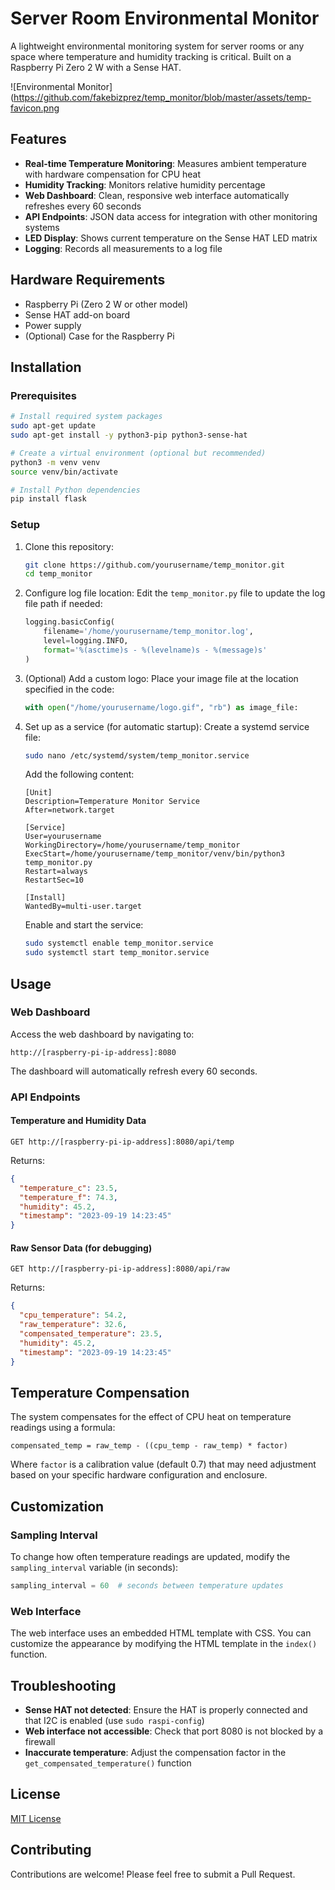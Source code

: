 # Server Room Environmental Monitor

A lightweight environmental monitoring system for server rooms or any space where temperature and humidity tracking is critical. Built on a Raspberry Pi Zero 2 W with a Sense HAT.

![Environmental Monitor](https://github.com/fakebizprez/temp_monitor/blob/master/assets/temp-favicon.png

## Features

- **Real-time Temperature Monitoring**: Measures ambient temperature with hardware compensation for CPU heat
- **Humidity Tracking**: Monitors relative humidity percentage
- **Web Dashboard**: Clean, responsive web interface automatically refreshes every 60 seconds
- **API Endpoints**: JSON data access for integration with other monitoring systems
- **LED Display**: Shows current temperature on the Sense HAT LED matrix
- **Logging**: Records all measurements to a log file

## Hardware Requirements

- Raspberry Pi (Zero 2 W or other model)
- Sense HAT add-on board
- Power supply
- (Optional) Case for the Raspberry Pi

## Installation

### Prerequisites

```bash
# Install required system packages
sudo apt-get update
sudo apt-get install -y python3-pip python3-sense-hat

# Create a virtual environment (optional but recommended)
python3 -m venv venv
source venv/bin/activate

# Install Python dependencies
pip install flask
```

### Setup

1. Clone this repository:
   ```bash
   git clone https://github.com/yourusername/temp_monitor.git
   cd temp_monitor
   ```

2. Configure log file location:
   Edit the `temp_monitor.py` file to update the log file path if needed:
   ```python
   logging.basicConfig(
       filename='/home/yourusername/temp_monitor.log',
       level=logging.INFO,
       format='%(asctime)s - %(levelname)s - %(message)s'
   )
   ```

3. (Optional) Add a custom logo:
   Place your image file at the location specified in the code:
   ```python
   with open("/home/yourusername/logo.gif", "rb") as image_file:
   ```

4. Set up as a service (for automatic startup):
   Create a systemd service file:
   ```bash
   sudo nano /etc/systemd/system/temp_monitor.service
   ```
   
   Add the following content:
   ```
   [Unit]
   Description=Temperature Monitor Service
   After=network.target

   [Service]
   User=yourusername
   WorkingDirectory=/home/yourusername/temp_monitor
   ExecStart=/home/yourusername/temp_monitor/venv/bin/python3 temp_monitor.py
   Restart=always
   RestartSec=10

   [Install]
   WantedBy=multi-user.target
   ```

   Enable and start the service:
   ```bash
   sudo systemctl enable temp_monitor.service
   sudo systemctl start temp_monitor.service
   ```

## Usage

### Web Dashboard

Access the web dashboard by navigating to:
```
http://[raspberry-pi-ip-address]:8080
```

The dashboard will automatically refresh every 60 seconds.

### API Endpoints

#### Temperature and Humidity Data
```
GET http://[raspberry-pi-ip-address]:8080/api/temp
```

Returns:
```json
{
  "temperature_c": 23.5,
  "temperature_f": 74.3,
  "humidity": 45.2,
  "timestamp": "2023-09-19 14:23:45"
}
```

#### Raw Sensor Data (for debugging)
```
GET http://[raspberry-pi-ip-address]:8080/api/raw
```

Returns:
```json
{
  "cpu_temperature": 54.2,
  "raw_temperature": 32.6,
  "compensated_temperature": 23.5,
  "humidity": 45.2,
  "timestamp": "2023-09-19 14:23:45"
}
```

## Temperature Compensation

The system compensates for the effect of CPU heat on temperature readings using a formula:
```
compensated_temp = raw_temp - ((cpu_temp - raw_temp) * factor)
```
Where `factor` is a calibration value (default 0.7) that may need adjustment based on your specific hardware configuration and enclosure.

## Customization

### Sampling Interval

To change how often temperature readings are updated, modify the `sampling_interval` variable (in seconds):

```python
sampling_interval = 60  # seconds between temperature updates
```

### Web Interface

The web interface uses an embedded HTML template with CSS. You can customize the appearance by modifying the HTML template in the `index()` function.

## Troubleshooting

- **Sense HAT not detected**: Ensure the HAT is properly connected and that I2C is enabled (use `sudo raspi-config`)
- **Web interface not accessible**: Check that port 8080 is not blocked by a firewall
- **Inaccurate temperature**: Adjust the compensation factor in the `get_compensated_temperature()` function

## License

[MIT License](LICENSE)

## Contributing

Contributions are welcome! Please feel free to submit a Pull Request. 
